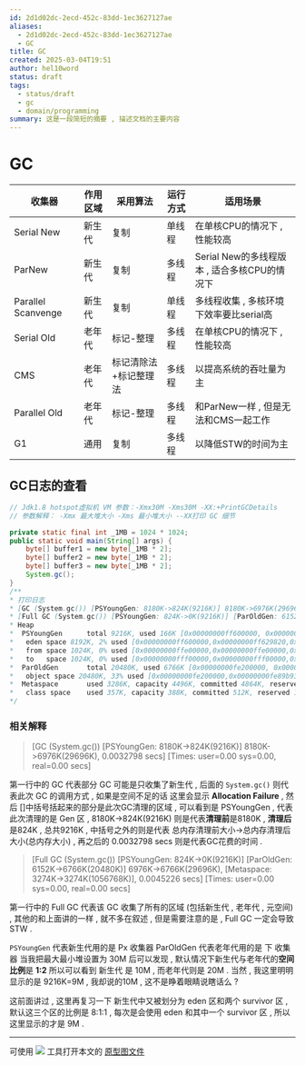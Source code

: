 ```yaml
---
id: 2d1d02dc-2ecd-452c-83dd-1ec3627127ae
aliases:
  - 2d1d02dc-2ecd-452c-83dd-1ec3627127ae
  - GC
title: GC
created: 2025-03-04T19:51
author: hel10word
status: draft
tags:
  - status/draft
  - gc
  - domain/programming
summary: 这是一段简短的摘要 , 描述文档的主要内容
---
```

# GC




| 收集器                | 作用区域 | 采用算法        | 运行方式 | 适用场景                           |
| ------------------ | ---- | ----------- | ---- | ------------------------------ |
| Serial New         | 新生代  | 复制          | 单线程  | 在单核CPU的情况下 , 性能较高              |
| ParNew             | 新生代  | 复制          | 多线程  | Serial New的多线程版本 , 适合多核CPU的情况下 |
| Parallel Scanvenge | 新生代  | 复制          | 单线程  | 多线程收集 , 多核环境下效率要比serial高       |
| Serial Old         | 老年代  | 标记-整理       | 多线程  | 在单核CPU的情况下 , 性能较高              |
| CMS                | 老年代  | 标记清除法+标记整理法 | 多线程  | 以提高系统的吞吐量为主                    |
| Parallel Old       | 老年代  | 标记-整理       | 多线程  | 和ParNew一样 , 但是无法和CMS一起工作       |
| G1                 | 通用   | 复制          | 多线程  | 以降低STW的时间为主                    |

## GC日志的查看

```java
// Jdk1.8 hotspot虚拟机 VM 参数：-Xmx30M -Xms30M -XX:+PrintGCDetails
// 参数解释： -Xmx 最大堆大小 -Xms 最小堆大小 --XX打印 GC 细节

private static final int _1MB = 1024 * 1024;
public static void main(String[] args) {
	byte[] buffer1 = new byte[_1MB * 2];
	byte[] buffer2 = new byte[_1MB * 2];
	byte[] buffer3 = new byte[_1MB * 2];
	System.gc();
}
/**
* 打印日志
* [GC (System.gc()) [PSYoungGen: 8180K->824K(9216K)] 8180K->6976K(29696K), 0.0032798 secs] [Times: user=0.00 sys=0.00, real=0.00 secs] 
* [Full GC (System.gc()) [PSYoungGen: 824K->0K(9216K)] [ParOldGen: 6152K->6766K(20480K)] 6976K->6766K(29696K), [Metaspace: 3274K->3274K(1056768K)], 0.0045226 secs] [Times: user=0.00 sys=0.00, real=0.00 secs] 
* Heap
*  PSYoungGen      total 9216K, used 166K [0x00000000ff600000, 0x0000000100000000, 0x0000000100000000)
*   eden space 8192K, 2% used [0x00000000ff600000,0x00000000ff629820,0x00000000ffe00000)
*   from space 1024K, 0% used [0x00000000ffe00000,0x00000000ffe00000,0x00000000fff00000)
*   to   space 1024K, 0% used [0x00000000fff00000,0x00000000fff00000,0x0000000100000000)
*  ParOldGen       total 20480K, used 6766K [0x00000000fe200000, 0x00000000ff600000, 0x00000000ff600000)
*   object space 20480K, 33% used [0x00000000fe200000,0x00000000fe89b930,0x00000000ff600000)
*  Metaspace       used 3286K, capacity 4496K, committed 4864K, reserved 1056768K
*   class space    used 357K, capacity 388K, committed 512K, reserved 1048576K
*/
```

### 相关解释

> \[GC (System.gc()) \[PSYoungGen: 8180K->824K(9216K)\] 8180K->6976K(29696K), 0.0032798 secs\] \[Times: user=0.00 sys=0.00, real=0.00 secs\] 

第一行中的 GC 代表部分 GC 可能是只收集了新生代 , 后面的 `System.gc()` 则代表此次 GC 的调用方式 , 如果是空间不足的话 这里会显示 **Allocation Failure** , 然后 \[\]中括号括起来的部分是此次GC清理的区域 , 可以看到是 PSYoungGen , 代表此次清理的是 Gen 区 , 8180K->824K(9216K) 则是代表**清理前**是8180K , **清理后**是824K , 总共9216K , 中括号之外的则是代表 总内存清理前大小->总内存清理后大小(总内存大小) , 再之后的 0.0032798 secs 则是代表GC花费的时间 .

> \[Full GC (System.gc()) \[PSYoungGen: 824K->0K(9216K)\] \[ParOldGen: 6152K->6766K(20480K)\] 6976K->6766K(29696K), \[Metaspace: 3274K->3274K(1056768K)\], 0.0045226 secs\] \[Times: user=0.00 sys=0.00, real=0.00 secs\]

第一行中的 Full GC 代表该 GC 收集了所有的区域 (包括新生代 , 老年代 , 元空间) , 其他的和上面讲的一样 , 就不多在叙述 , 但是需要注意的是 , Full GC 一定会导致 STW .

`PSYoungGen` 代表新生代用的是 Px 收集器 ParOldGen 代表老年代用的是 下 收集器 当我把最大最小堆设置为 30M 后可以发现 , 默认情况下新生代与老年代的**空间比例**是 **1:2** 所以可以看到 新生代 是 10M , 而老年代则是 20M . 当然 , 我这里明明显示的是 9216K=9M , 我却说的10M , 这不是睁着眼睛说瞎话么 ? 

这前面讲过 , 这里再复习一下 新生代中又被划分为 eden 区和两个 survivor 区 , 默认这三个区的比例是 8:1:1 , 每次是会使用 eden 和其中一个 survivor 区 , 所以这里显示的才是 9M .








---
可使用 [![](https://img.shields.io/badge/Excalidraw-CCCCFF?style=for-the-badge&logo=excalidraw&logoColor=333&logoWidth=20&labelColor=CCCCFF)](https://excalidraw.com/) 工具打开本文的 [原型图文件](../KnowledgeMatrix/ComputerScience/Network/网络数据包封装与传输/attachments/excalidraw.excalidraw)




